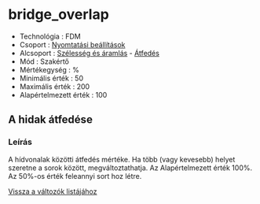 # bridge\_overlap

* Technológia : FDM
* Csoport : [Nyomtatási beállítások](../../konfig/print_settings.md)
* Alcsoport : [Szélesség és áramlás](../../konfig/print_settings.md#szelesseg-es-aramlas) - [Átfedés](../../konfig/print_settings.md#atfedes)
* Mód : Szakértő
* Mértékegység : %
* Minimális érték :  50
* Maximális érték :  200
* Alapértelmezett érték : 100

## A hidak átfedése

### Leírás

A hídvonalak közötti átfedés mértéke. Ha több \(vagy kevesebb\) helyet szeretne a sorok között, megváltoztathatja. Az Alapértelmezett érték 100%. Az 50%-os érték feleannyi sort hoz létre.

[Vissza a változók listájához](./)


